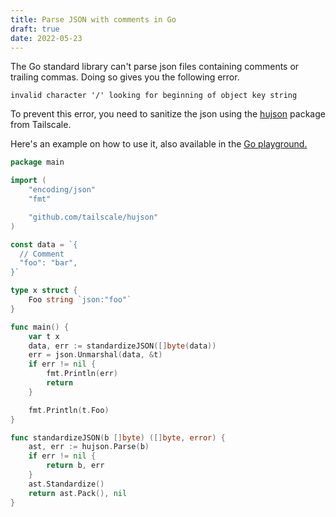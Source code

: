 ```yaml
---
title: Parse JSON with comments in Go
draft: true
date: 2022-05-23
---
```


The Go standard library can't parse json files containing comments or trailing
commas. Doing so gives you the following error.

```
invalid character '/' looking for beginning of object key string
```

To prevent this error, you need to sanitize the json using the
[hujson](https://github.com/tailscale/hujson) package from Tailscale.

Here's an example on how to use it, also available in the
[Go playground.](https://go.dev/play/p/ogGACb2KtIE)

```go {linenos=inline,hl_lines=[21,"31-38"]}
package main

import (
	"encoding/json"
	"fmt"

	"github.com/tailscale/hujson"
)

const data = `{
  // Comment
  "foo": "bar",
}`

type x struct {
	Foo string `json:"foo"`
}

func main() {
	var t x
	data, err := standardizeJSON([]byte(data))
	err = json.Unmarshal(data, &t)
	if err != nil {
		fmt.Println(err)
		return
	}

	fmt.Println(t.Foo)
}

func standardizeJSON(b []byte) ([]byte, error) {
	ast, err := hujson.Parse(b)
	if err != nil {
		return b, err
	}
	ast.Standardize()
	return ast.Pack(), nil
}
```
